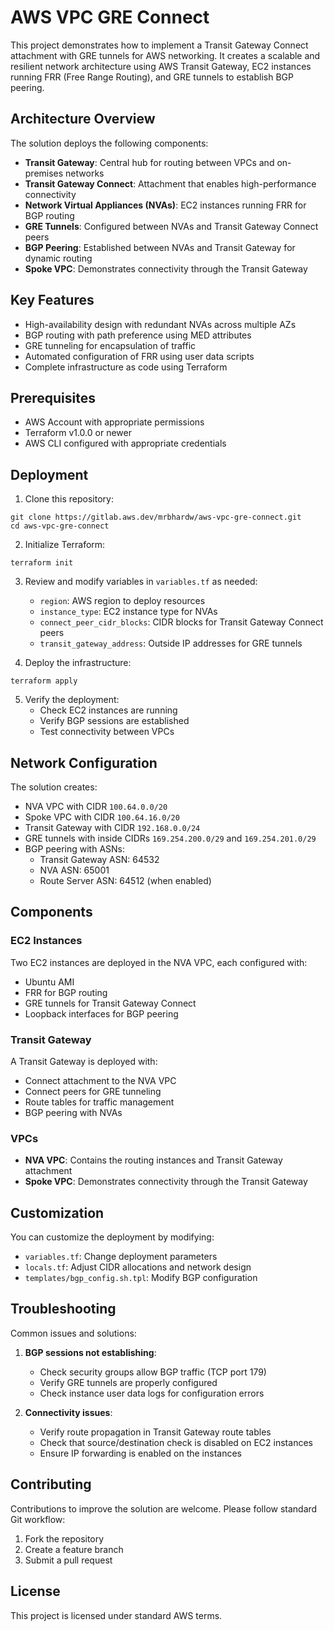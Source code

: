 # AWS VPC GRE Connect

This project demonstrates how to implement a Transit Gateway Connect attachment with GRE tunnels for AWS networking. It creates a scalable and resilient network architecture using AWS Transit Gateway, EC2 instances running FRR (Free Range Routing), and GRE tunnels to establish BGP peering.

## Architecture Overview

The solution deploys the following components:

- **Transit Gateway**: Central hub for routing between VPCs and on-premises networks
- **Transit Gateway Connect**: Attachment that enables high-performance connectivity
- **Network Virtual Appliances (NVAs)**: EC2 instances running FRR for BGP routing
- **GRE Tunnels**: Configured between NVAs and Transit Gateway Connect peers
- **BGP Peering**: Established between NVAs and Transit Gateway for dynamic routing
- **Spoke VPC**: Demonstrates connectivity through the Transit Gateway

## Key Features

- High-availability design with redundant NVAs across multiple AZs
- BGP routing with path preference using MED attributes
- GRE tunneling for encapsulation of traffic
- Automated configuration of FRR using user data scripts
- Complete infrastructure as code using Terraform

## Prerequisites

- AWS Account with appropriate permissions
- Terraform v1.0.0 or newer
- AWS CLI configured with appropriate credentials

## Deployment

1. Clone this repository:
```
git clone https://gitlab.aws.dev/mrbhardw/aws-vpc-gre-connect.git
cd aws-vpc-gre-connect
```

2. Initialize Terraform:
```
terraform init
```

3. Review and modify variables in `variables.tf` as needed:
   - `region`: AWS region to deploy resources
   - `instance_type`: EC2 instance type for NVAs
   - `connect_peer_cidr_blocks`: CIDR blocks for Transit Gateway Connect peers
   - `transit_gateway_address`: Outside IP addresses for GRE tunnels

4. Deploy the infrastructure:
```
terraform apply
```

5. Verify the deployment:
   - Check EC2 instances are running
   - Verify BGP sessions are established
   - Test connectivity between VPCs

## Network Configuration

The solution creates:

- NVA VPC with CIDR `100.64.0.0/20`
- Spoke VPC with CIDR `100.64.16.0/20`
- Transit Gateway with CIDR `192.168.0.0/24`
- GRE tunnels with inside CIDRs `169.254.200.0/29` and `169.254.201.0/29`
- BGP peering with ASNs:
  - Transit Gateway ASN: 64532
  - NVA ASN: 65001
  - Route Server ASN: 64512 (when enabled)

## Components

### EC2 Instances

Two EC2 instances are deployed in the NVA VPC, each configured with:
- Ubuntu AMI
- FRR for BGP routing
- GRE tunnels for Transit Gateway Connect
- Loopback interfaces for BGP peering

### Transit Gateway

A Transit Gateway is deployed with:
- Connect attachment to the NVA VPC
- Connect peers for GRE tunneling
- Route tables for traffic management
- BGP peering with NVAs

### VPCs

- **NVA VPC**: Contains the routing instances and Transit Gateway attachment
- **Spoke VPC**: Demonstrates connectivity through the Transit Gateway

## Customization

You can customize the deployment by modifying:

- `variables.tf`: Change deployment parameters
- `locals.tf`: Adjust CIDR allocations and network design
- `templates/bgp_config.sh.tpl`: Modify BGP configuration

## Troubleshooting

Common issues and solutions:

1. **BGP sessions not establishing**:
   - Check security groups allow BGP traffic (TCP port 179)
   - Verify GRE tunnels are properly configured
   - Check instance user data logs for configuration errors

2. **Connectivity issues**:
   - Verify route propagation in Transit Gateway route tables
   - Check that source/destination check is disabled on EC2 instances
   - Ensure IP forwarding is enabled on the instances

## Contributing

Contributions to improve the solution are welcome. Please follow standard Git workflow:

1. Fork the repository
2. Create a feature branch
3. Submit a pull request

## License

This project is licensed under standard AWS terms.